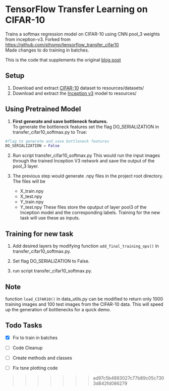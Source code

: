 # TensorFlow Transfer Learning on CIFAR-10
Trains a softmax regression model on CIFAR-10 using CNN pool_3 weights from inception-v3.
Forked from https://github.com/sthomp/tensorflow_transfer_cifar10<br />
Made changes to do training in batches.<br />

This is the code that supplements the original [blog post](https://medium.com/@st553/using-transfer-learning-to-classify-images-with-tensorflow-b0f3142b9366)

## Setup
1. Download and extract [CIFAR-10](https://www.cs.toronto.edu/~kriz/cifar-10-python.tar.gz) dataset to resources/datasets/
2. Download  and extract the [Inception v3](http://download.tensorflow.org/models/image/imagenet/inception-2015-12-05.tgz) model to resources/

## Using Pretrained Model
1. **First generate and save bottleneck features.**<br />
To generate the bottleneck features set the flag DO_SERIALIZATION in transfer_cifar10_softmax.py to True:<br />
```python
#flag to generate and save bottleneck features
DO_SERIALIZATION = False
```
2. Run script transfer_cifar10_softmax.py
This would run the input images through the trained Inception V3 network and save the output of the pool_3 layer.

3. The previous step would generate .npy files in the project root directory. The files will be
    * X_train.npy
    * X_test.npy
    * Y_train.npy
    * Y_test.npy
   These files store the oputput of layer pool3 of the Inception model and the corresponding labels. Training for the new task will use these as inputs.

## Training for new task
1. Add desired layers by modifying function ```add_final_training_ops()``` in transfer_cifar10_softmax.py.

2. Set flag DO_SERIALIZATION to False.

3. run script transfer_cifar10_softmax.py.

## Note
function ```load_CIFAR10()``` in data_utils.py can be modified to return only 1000 training images and 100 test images from the CIFAR-10 data. This will speed up the
generation of bottlenecks for a quick demo.

## Todo Tasks
- [x] Fix to train in batches
- [ ] Code Cleanup
- [ ] Create methods and classes
- [ ] Fix tsne plotting code



>>>>>>> ad97c5b4883027c77b89c05c7303d842fd086279
